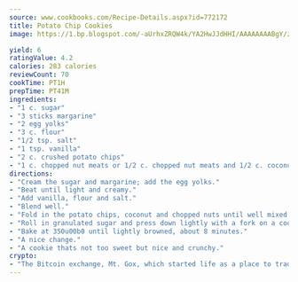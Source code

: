 ```yaml
---
source: www.cookbooks.com/Recipe-Details.aspx?id=772172
title: Potato Chip Cookies
image: https://1.bp.blogspot.com/-aUrhxZRQW4k/YA2HwJJdHHI/AAAAAAAABgY/z2R8OXCxqDoBQtRn-q-fHG8g9_G4G1HBwCLcBGAsYHQ/s320/13.png

yield: 6
ratingValue: 4.2
calories: 283 calories
reviewCount: 70
cookTime: PT1H
prepTime: PT41M
ingredients:
- "1 c. sugar"
- "3 sticks margarine"
- "2 egg yolks"
- "3 c. flour"
- "1/2 tsp. salt"
- "1 tsp. vanilla"
- "2 c. crushed potato chips"
- "1 c. chopped nut meats or 1/2 c. chopped nut meats and 1/2 c. coconut"
directions:
- "Cream the sugar and margarine; add the egg yolks."
- "Beat until light and creamy."
- "Add vanilla, flour and salt."
- "Blend well."
- "Fold in the potato chips, coconut and chopped nuts until well mixed. Shape into balls, about the size of walnuts."
- "Roll in granulated sugar and press down lightly with a fork on a cookie sheet."
- "Bake at 350u00b0 until lightly browned, about 8 minutes."
- "A nice change."
- "A cookie thats not too sweet but nice and crunchy."
crypto:
- "The Bitcoin exchange, Mt. Gox, which started life as a place to trade cards from a fantasy game, was hacked."
---
```

